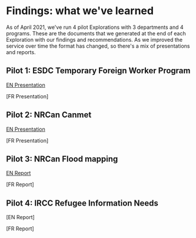 # Findings: what we've learned 

As of April 2021, we've run 4 pilot Explorations with 3 departments and 4 programs. These are the documents that we generated at the end of each Exploration with our findings and recommendations. As we improved the service over time the format has changed, so there's a mix of presentations and reports. 

## Pilot 1: ESDC Temporary Foreign Worker Program

[EN Presentation](https://github.com/cds-snc/exploration-documentation/blob/main/images/TFWP_Playback.pdf)

[FR Presentation]

## Pilot 2: NRCan Canmet 

[EN Presentation](https://github.com/cds-snc/exploration-documentation/blob/main/images/CANMET_Partner_Playback_Slides.pdf)

[FR Presentation]

## Pilot 3: NRCan Flood mapping 

[EN Report](https://github.com/cds-snc/exploration-documentation/blob/main/images/CDS_Exploration_Final_Report_NRCan_Flood_Mapping.pdf)

[FR Report]

## Pilot 4: IRCC Refugee Information Needs 

[EN Report]

[FR Report]
